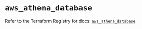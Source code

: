 # `aws_athena_database`

Refer to the Terraform Registry for docs: [`aws_athena_database`](https://registry.terraform.io/providers/hashicorp/aws/5.47.0/docs/resources/athena_database).
